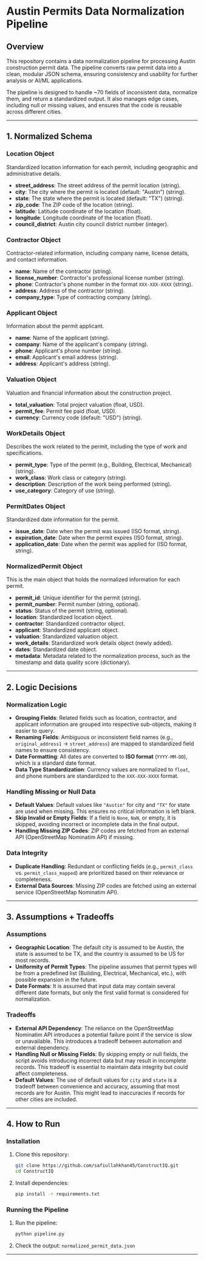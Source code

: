 # Austin Permits Data Normalization Pipeline

## Overview

This repository contains a data normalization pipeline for processing Austin construction permit data. The pipeline converts raw permit data into a clean, modular JSON schema, ensuring consistency and usability for further analysis or AI/ML applications.

The pipeline is designed to handle ~70 fields of inconsistent data, normalize them, and return a standardized output. It also manages edge cases, including null or missing values, and ensures that the code is reusable across different cities.

---

## 1. **Normalized Schema**

### **Location Object**
Standardized location information for each permit, including geographic and administrative details.

- **street_address**: The street address of the permit location (string).
- **city**: The city where the permit is located (default: "Austin") (string).
- **state**: The state where the permit is located (default: "TX") (string).
- **zip_code**: The ZIP code of the location (string).
- **latitude**: Latitude coordinate of the location (float).
- **longitude**: Longitude coordinate of the location (float).
- **council_district**: Austin city council district number (integer).

### **Contractor Object**
Contractor-related information, including company name, license details, and contact information.

- **name**: Name of the contractor (string).
- **license_number**: Contractor's professional license number (string).
- **phone**: Contractor's phone number in the format `XXX-XXX-XXXX` (string).
- **address**: Address of the contractor (string).
- **company_type**: Type of contracting company (string).

### **Applicant Object**
Information about the permit applicant.

- **name**: Name of the applicant (string).
- **company**: Name of the applicant's company (string).
- **phone**: Applicant's phone number (string).
- **email**: Applicant's email address (string).
- **address**: Applicant's address (string).

### **Valuation Object**
Valuation and financial information about the construction project.

- **total_valuation**: Total project valuation (float, USD).
- **permit_fee**: Permit fee paid (float, USD).
- **currency**: Currency code (default: "USD") (string).

### **WorkDetails Object**
Describes the work related to the permit, including the type of work and specifications.

- **permit_type**: Type of the permit (e.g., Building, Electrical, Mechanical) (string).
- **work_class**: Work class or category (string).
- **description**: Description of the work being performed (string).
- **use_category**: Category of use (string).


### **PermitDates Object**
Standardized date information for the permit.

- **issue_date**: Date when the permit was issued (ISO format, string).
- **expiration_date**: Date when the permit expires (ISO format, string).
- **application_date**: Date when the permit was applied for (ISO format, string).

### **NormalizedPermit Object**
This is the main object that holds the normalized information for each permit.

- **permit_id**: Unique identifier for the permit (string).
- **permit_number**: Permit number (string, optional).
- **status**: Status of the permit (string, optional).
- **location**: Standardized location object.
- **contractor**: Standardized contractor object.
- **applicant**: Standardized applicant object.
- **valuation**: Standardized valuation object.
- **work_details**: Standardized work details object (newly added).
- **dates**: Standardized date object.
- **metadata**: Metadata related to the normalization process, such as the timestamp and data quality score (dictionary).

---

## 2. **Logic Decisions**

### **Normalization Logic**
- **Grouping Fields**: Related fields such as location, contractor, and applicant information are grouped into respective sub-objects, making it easier to query.
- **Renaming Fields**: Ambiguous or inconsistent field names (e.g., `original_address1` → `street_address`) are mapped to standardized field names to ensure consistency.
- **Date Formatting**: All dates are converted to **ISO format** (`YYYY-MM-DD`), which is a standard date format.
- **Data Type Standardization**: Currency values are normalized to `float`, and phone numbers are standardized to the `XXX-XXX-XXXX` format.

### **Handling Missing or Null Data**
- **Default Values**: Default values like `"Austin"` for city and `"TX"` for state are used when missing. This ensures no critical information is left blank.
- **Skip Invalid or Empty Fields**: If a field is `None`, `NaN`, or empty, it is skipped, avoiding incorrect or incomplete data in the final output.
- **Handling Missing ZIP Codes**: ZIP codes are fetched from an external API (OpenStreetMap Nominatim API) if missing.

### **Data Integrity**
- **Duplicate Handling**: Redundant or conflicting fields (e.g., `permit_class` vs. `permit_class_mapped`) are prioritized based on their relevance or completeness.
- **External Data Sources**: Missing ZIP codes are fetched using an external service (OpenStreetMap Nominatim API).

---

## 3. **Assumptions + Tradeoffs**

### **Assumptions**
- **Geographic Location**: The default city is assumed to be Austin, the state is assumed to be TX, and the country is assumed to be US for most records.
- **Uniformity of Permit Types**: The pipeline assumes that permit types will be from a predefined list (Building, Electrical, Mechanical, etc.), with possible expansion in the future.
- **Date Formats**: It is assumed that input data may contain several different date formats, but only the first valid format is considered for normalization.

### **Tradeoffs**
- **External API Dependency**: The reliance on the OpenStreetMap Nominatim API introduces a potential failure point if the service is slow or unavailable. This introduces a tradeoff between automation and external dependency.
- **Handling Null or Missing Fields**: By skipping empty or null fields, the script avoids introducing incorrect data but may result in incomplete records. This tradeoff is essential to maintain data integrity but could affect completeness.
- **Default Values**: The use of default values for `city` and `state` is a tradeoff between convenience and accuracy, assuming that most records are for Austin. This might lead to inaccuracies if records for other cities are included.

---

## 4. **How to Run**

### **Installation**
1. Clone this repository:
   ```bash
   git clone https://github.com/safiullahkhan45/ConstructIQ.git
   cd ConstructIQ
   ```

2. Install dependencies:
   ```bash
   pip install -r requirements.txt
   ```

### **Running the Pipeline**
1. Run the pipeline:
   ```bash
   python pipeline.py
   ```

2. Check the output: `normalized_permit_data.json`

---